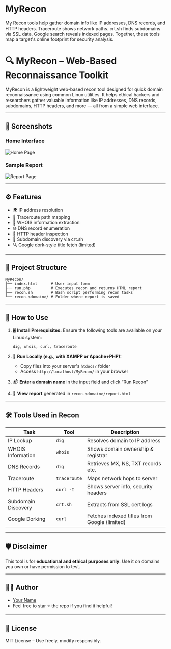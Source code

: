 # MyRecon
My Recon tools help gather domain info like IP addresses, DNS records, and HTTP headers. Traceroute shows network paths. crt.sh finds subdomains via SSL data. Google search reveals indexed pages. Together, these tools map a target's online footprint for security analysis.
# 🔍 MyRecon – Web-Based Reconnaissance Toolkit

MyRecon is a lightweight web-based recon tool designed for quick domain reconnaissance using common Linux utilities. It helps ethical hackers and researchers gather valuable information like IP addresses, DNS records, subdomains, HTTP headers, and more — all from a simple web interface.

---

## 📸 Screenshots

### Home Interface
![Home Page](https://user-images.githubusercontent.com/YOUR_USERNAME/HOMEPAGE_IMAGE.png)

### Sample Report
![Report Page](https://user-images.githubusercontent.com/YOUR_USERNAME/REPORT_IMAGE.png)

---

## ⚙️ Features

- 🌍 IP address resolution
- 🧭 Traceroute path mapping
- 📡 WHOIS information extraction
- 🌐 DNS record enumeration
- 📝 HTTP header inspection
- 🔐 Subdomain discovery via crt.sh
- 🔍 Google dork-style title fetch (limited)

---

## 📁 Project Structure

```
MyRecon/
├── index.html      # User input form
├── run.php         # Executes recon and returns HTML report
├── recon.sh        # Bash script performing recon tasks
└── recon-<domain>/ # Folder where report is saved
```

---

## 🚀 How to Use

1. 🖥️ **Install Prerequisites:**
   Ensure the following tools are available on your Linux system:
   ```
   dig, whois, curl, traceroute
   ```

2. 🧪 **Run Locally (e.g., with XAMPP or Apache+PHP):**
   - Copy files into your server's `htdocs/` folder
   - Access `http://localhost/MyRecon/` in your browser

3. 📬 **Enter a domain name** in the input field and click “Run Recon”

4. 📄 **View report** generated in `recon-<domain>/report.html`

---

## 🛠 Tools Used in Recon

| Task                  | Tool     | Description |
|-----------------------|----------|-------------|
| IP Lookup             | `dig`    | Resolves domain to IP address |
| WHOIS Information     | `whois`  | Shows domain ownership & registrar |
| DNS Records           | `dig`    | Retrieves MX, NS, TXT records etc. |
| Traceroute            | `traceroute` | Maps network hops to server |
| HTTP Headers          | `curl -I`| Shows server info, security headers |
| Subdomain Discovery   | `crt.sh` | Extracts from SSL cert logs |
| Google Dorking        | `curl`   | Fetches indexed titles from Google (limited) |

---

## 🛡️ Disclaimer

This tool is for **educational and ethical purposes only**. Use it on domains you own or have permission to test.

---

## 👨‍💻 Author

- [Your Name](https://github.com/YOUR_USERNAME)
- Feel free to star ⭐ the repo if you find it helpful!

---

## 📄 License

MIT License – Use freely, modify responsibly.
